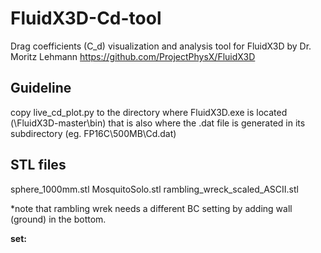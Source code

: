 # FluidX3D-Cd-tool
Drag coefficients (C_d) visualization and analysis tool for FluidX3D by Dr. Moritz Lehmann
https://github.com/ProjectPhysX/FluidX3D 

## Guideline
copy live_cd_plot.py to the directory where FluidX3D.exe is located (\FluidX3D-master\bin)
that is also where the .dat file is generated in its subdirectory (eg. FP16C\500MB\Cd.dat)

## STL files
sphere_1000mm.stl
MosquitoSolo.stl
rambling_wreck_scaled_ASCII.stl

*note that rambling wrek needs a different BC setting by adding wall (ground) in the bottom. 

**set:** 

